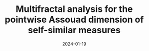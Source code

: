 ---
title: "Multifractal analysis for the pointwise Assouad dimension of self-similar measures"
collection: upcomingtalks
type: "Talk"
permalink: /talks/2024-01-19-multifractal-analysis-of-pw-assouad-dimension
venue: "Oulu Analysis Seminar"
date: 2024-01-19
location: "University of Oulu, Finland"
---